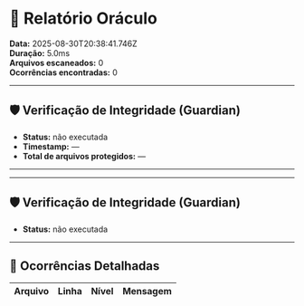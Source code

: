 # 🧾 Relatório Oráculo

**Data:** 2025-08-30T20:38:41.746Z  
**Duração:** 5.0ms  
**Arquivos escaneados:** 0  
**Ocorrências encontradas:** 0  

---

## 🛡️ Verificação de Integridade (Guardian)

  - **Status:** não executada
  - **Timestamp:** —
  - **Total de arquivos protegidos:** —

---

---

## 🛡️ Verificação de Integridade (Guardian)

  - **Status:** não executada

---

## 🚨 Ocorrências Detalhadas

| Arquivo | Linha | Nível  | Mensagem |
| ------- | ----- | ------ | -------- |

